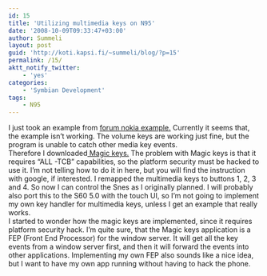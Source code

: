 ```yaml
---
id: 15
title: 'Utilizing multimedia keys on N95'
date: '2008-10-09T09:33:47+03:00'
author: Summeli
layout: post
guid: 'http://koti.kapsi.fi/~summeli/blog/?p=15'
permalink: /15/
aktt_notify_twitter:
    - 'yes'
categories:
    - 'Symbian Development'
tags:
    - N95
---
```


I just took an example from [ forum nokia example.](http://http://wiki.forum.nokia.com/index.php/TSS000432_-_Utilizing_media_keys) Currently it seems that, the example isn’t working. The volume keys are working just fine, but the program is unable to catch other media key events.  
Therefore I downloaded[ Magic keys.](http://www.symbian-freak.com/downloads/freeware/cat_s60_3rd/descriptions/systools/magic_keys_remap_and_extend_your_keyboard.htm) The problem with Magic keys is that it requires “ALL -TCB” capabilities, so the platform security must be hacked to use it. I’m not telling how to do it in here, but you will find the instruction with google, if interested. I remapped the multimedia keys to buttons 1, 2, 3 and 4. So now I can control the Snes as I originally planned. I will probably also port this to the S60 5.0 with the touch UI, so I’m not going to implement my own key handler for multimedia keys, unless I get an example that really works.  
I started to wonder how the magic keys are implemented, since it requires platform security hack. I’m quite sure, that the Magic keys application is a FEP (Front End Processor) for the window server. It will get all the key events from a window server first, and then it will forward the events into other applications. Implementing my own FEP also sounds like a nice idea, but I want to have my own app running without having to hack the phone.